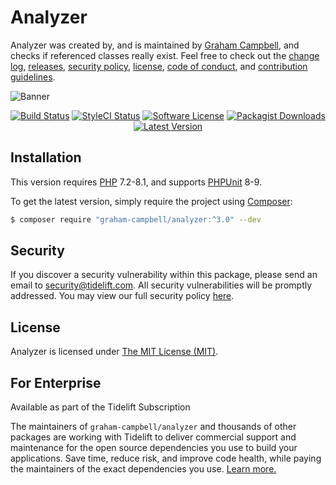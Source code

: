 # Analyzer

Analyzer was created by, and is maintained by [Graham Campbell](https://github.com/GrahamCampbell), and checks if referenced classes really exist. Feel free to check out the [change log](CHANGELOG.md), [releases](https://github.com/GrahamCampbell/Analyzer/releases), [security policy](https://github.com/GrahamCampbell/Analyzer/security/policy), [license](LICENSE), [code of conduct](.github/CODE_OF_CONDUCT.md), and [contribution guidelines](.github/CONTRIBUTING.md).

![Banner](https://user-images.githubusercontent.com/2829600/71477090-0ea3e100-27e0-11ea-985c-6f0886f30fd9.png)

<p align="center">
<a href="https://github.com/GrahamCampbell/Analyzer/actions?query=workflow%3ATests"><img src="https://img.shields.io/github/workflow/status/GrahamCampbell/Analyzer/Tests?label=Tests&style=flat-square" alt="Build Status"></img></a>
<a href="https://github.styleci.io/repos/98643173"><img src="https://github.styleci.io/repos/98643173/shield" alt="StyleCI Status"></img></a>
<a href="LICENSE"><img src="https://img.shields.io/badge/license-MIT-brightgreen?style=flat-square" alt="Software License"></img></a>
<a href="https://packagist.org/packages/graham-campbell/analyzer"><img src="https://img.shields.io/packagist/dt/graham-campbell/analyzer?style=flat-square" alt="Packagist Downloads"></img></a>
<a href="https://github.com/GrahamCampbell/Analyzer/releases"><img src="https://img.shields.io/github/release/GrahamCampbell/Analyzer?style=flat-square" alt="Latest Version"></img></a>
</p>


## Installation

This version requires [PHP](https://php.net) 7.2-8.1, and supports [PHPUnit](https://phpunit.de/) 8-9.

To get the latest version, simply require the project using [Composer](https://getcomposer.org):

```bash
$ composer require "graham-campbell/analyzer:^3.0" --dev
```


## Security

If you discover a security vulnerability within this package, please send an email to security@tidelift.com. All security vulnerabilities will be promptly addressed. You may view our full security policy [here](https://github.com/GrahamCampbell/Analyzer/security/policy).


## License

Analyzer is licensed under [The MIT License (MIT)](LICENSE).


## For Enterprise

Available as part of the Tidelift Subscription

The maintainers of `graham-campbell/analyzer` and thousands of other packages are working with Tidelift to deliver commercial support and maintenance for the open source dependencies you use to build your applications. Save time, reduce risk, and improve code health, while paying the maintainers of the exact dependencies you use. [Learn more.](https://tidelift.com/subscription/pkg/packagist-graham-campbell-analyzer?utm_source=packagist-graham-campbell-analyzer&utm_medium=referral&utm_campaign=enterprise&utm_term=repo)
